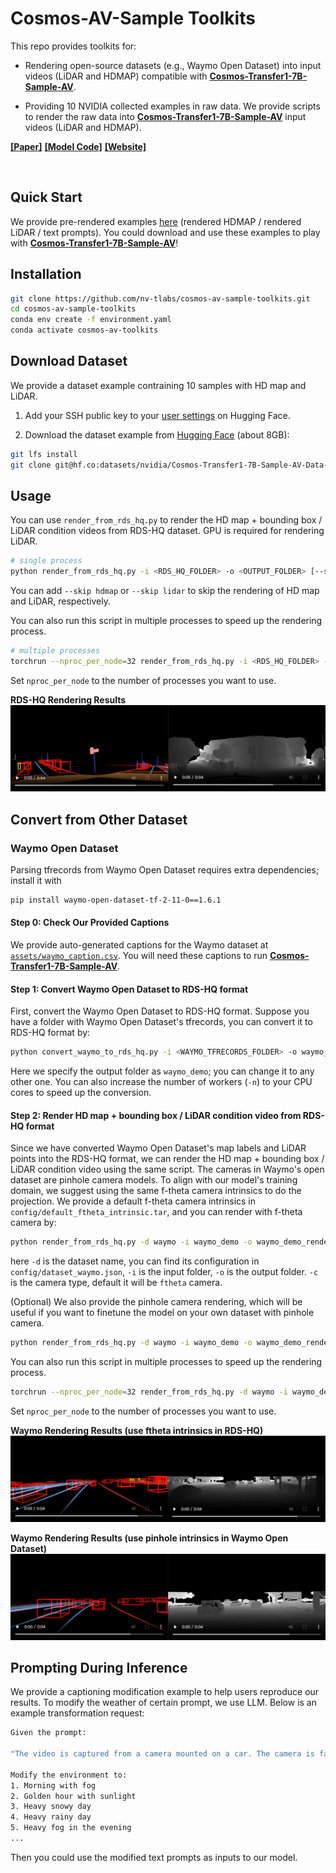 # Cosmos-AV-Sample Toolkits
This repo provides toolkits for:

* Rendering open-source datasets (e.g., Waymo Open Dataset) into input videos (LiDAR and HDMAP) compatible with [**Cosmos-Transfer1-7B-Sample-AV**](https://github.com/nvidia-cosmos/cosmos-transfer1).

* Providing 10 NVIDIA collected examples in raw data. We provide scripts to render the raw data into [**Cosmos-Transfer1-7B-Sample-AV**](https://github.com/nvidia-cosmos/cosmos-transfer1) input videos (LiDAR and HDMAP).

**[[Paper]]()**
**[[Model Code]](https://github.com/nvidia-cosmos/cosmos-transfer1)**
**[[Website]]()**

<div align="center">
  <img src="assets/av_example.gif" alt=""  width="1100" />
</div>

## Quick Start

We provide pre-rendered examples [here](https://huggingface.co/datasets/nvidia/Cosmos-Transfer1-7B-Sample-AV-Data-Example/tree/main/examples) (rendered HDMAP / rendered LiDAR / text prompts). You could download and use these examples to play with [**Cosmos-Transfer1-7B-Sample-AV**](https://github.com/nvidia-cosmos/cosmos-transfer1)!

## Installation

```bash
git clone https://github.com/nv-tlabs/cosmos-av-sample-toolkits.git
cd cosmos-av-sample-toolkits
conda env create -f environment.yaml
conda activate cosmos-av-toolkits
```

## Download Dataset

We provide a dataset example contraining 10 samples with HD map and LiDAR.

<!-- 1. Generate a [Hugging Face](https://huggingface.co/settings/tokens) access token. Set the access token to 'Read' permission (default is 'Fine-grained').

2. Log in to Hugging Face with the access token:

```bash
huggingface-cli login
``` -->

1. Add your SSH public key to your [user settings](https://huggingface.co/settings/keys) on Hugging Face.

2. Download the dataset example from [Hugging Face](https://huggingface.co/datasets/nvidia/Cosmos-Transfer1-7B-Sample-AV-Data-Example) (about 8GB):
```bash
git lfs install
git clone git@hf.co:datasets/nvidia/Cosmos-Transfer1-7B-Sample-AV-Data-Example
```


## Usage
You can use `render_from_rds_hq.py` to render the HD map + bounding box / LiDAR condition videos from RDS-HQ dataset. GPU is required for rendering LiDAR.
```bash
# single process
python render_from_rds_hq.py -i <RDS_HQ_FOLDER> -o <OUTPUT_FOLDER> [--skip hdmap] [--skip lidar]
```
You can add `--skip hdmap` or `--skip lidar` to skip the rendering of HD map and LiDAR, respectively.

You can also run this script in multiple processes to speed up the rendering process.
```bash
# multiple processes
torchrun --nproc_per_node=32 render_from_rds_hq.py -i <RDS_HQ_FOLDER> -o <OUTPUT_FOLDER> [--skip hdmap] [--skip lidar]
```
Set `nproc_per_node` to the number of processes you want to use.

**RDS-HQ Rendering Results**
![RDS-HQ Rendering Results](./assets/rds_hq_render.png)

## Convert from Other Dataset

### Waymo Open Dataset
Parsing tfrecords from Waymo Open Dataset requires extra dependencies; install it with
```bash
pip install waymo-open-dataset-tf-2-11-0==1.6.1
```

#### Step 0: Check Our Provided Captions
We provide auto-generated captions for the Waymo dataset at [`assets/waymo_caption.csv`](./assets/waymo_caption.csv). You will need these captions to run [**Cosmos-Transfer1-7B-Sample-AV**](https://huggingface.co/nvidia/Cosmos-Transfer1-7B-Sample-AV).

#### Step 1: Convert Waymo Open Dataset to RDS-HQ format
First, convert the Waymo Open Dataset to RDS-HQ format. Suppose you have a folder with Waymo Open Dataset's tfrecords, you can convert it to RDS-HQ format by:
```bash
python convert_waymo_to_rds_hq.py -i <WAYMO_TFRECORDS_FOLDER> -o waymo_demo -n 32
```
Here we specify the output folder as `waymo_demo`; you can change it to any other one. You can also increase the number of workers (`-n`) to your CPU cores to speed up the conversion.

#### Step 2: Render HD map + bounding box / LiDAR condition video from RDS-HQ format
Since we have converted Waymo Open Dataset's map labels and LiDAR points into the RDS-HQ format, we can render the HD map + bounding box / LiDAR condition video using the same script. The cameras in Waymo's open dataset are pinhole camera models. To align with our model's training domain, we suggest using the same f-theta camera intrinsics to do the projection. We provide a default f-theta camera intrinsics in `config/default_ftheta_intrinsic.tar`, and you can render with f-theta camera by:
```bash
python render_from_rds_hq.py -d waymo -i waymo_demo -o waymo_demo_render_ftheta -c ftheta
```
here `-d` is the dataset name, you can find its configuration in `config/dataset_waymo.json`, `-i` is the input folder, `-o` is the output folder. `-c` is the camera type, default it will be `ftheta` camera.

(Optional) We also provide the pinhole camera rendering, which will be useful if you want to finetune the model on your own dataset with pinhole camera.
```bash
python render_from_rds_hq.py -d waymo -i waymo_demo -o waymo_demo_render_pinhole -c pinhole
```

You can also run this script in multiple processes to speed up the rendering process.
```bash
torchrun --nproc_per_node=32 render_from_rds_hq.py -d waymo -i waymo_demo -o waymo_demo_render_ftheta 
```
Set `nproc_per_node` to the number of processes you want to use.

**Waymo Rendering Results (use ftheta intrinsics in RDS-HQ)**
![Waymo Rendering Results](./assets/waymo_render_ftheta.png)


**Waymo Rendering Results (use pinhole intrinsics in Waymo Open Dataset)**
![Waymo Rendering Results](./assets/waymo_render_pinhole.png)

<!-- ## Citation
```bibtex

``` -->

## Prompting During Inference
We provide a captioning modification example to help users reproduce our results. To modify the weather of certain prompt, we use LLM. Below is an example transformation request:
```bash
Given the prompt:

"The video is captured from a camera mounted on a car. The camera is facing forward. The video depicts a driving scene in an urban environment. The car hood is white. The camera is positioned inside a vehicle, providing a first-person perspective of the road ahead. The street is lined with modern buildings, including a tall skyscraper on the right and a historic-looking building on the left. The road is clear of traffic, with only a few distant vehicles visible in the distance. The weather appears to be clear and sunny, with a blue sky and some clouds. The time of day seems to be daytime, as indicated by the bright sunlight and shadows. The scene is quiet and devoid of pedestrians or other obstacles, suggesting a smooth driving experience."

Modify the environment to:
1. Morning with fog
2. Golden hour with sunlight
3. Heavy snowy day
4. Heavy rainy day
5. Heavy fog in the evening
...
```
Then you could use the modified text prompts as inputs to our model.